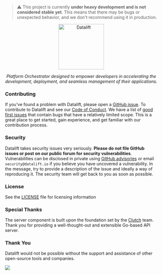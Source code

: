 > :warning: This project is currently **under heavy development and is not considered stable yet**. This means that there may be bugs or unexpected behavior, and we don't recommend using it in production.
>
<p align="center">
  <a href="https://datalift.io"><img src="https://datalift.io/images/logo.png" height="150px" alt="Datalift"></a>
</p>
<p align="center">
  <em>Platform Orchestrator designed to empower developers in accelerating the development, deployment, and seamless management of their applications.</em>
</p>

### Contributing

If you've found a problem with Datalift, please open a [GitHub issue](https://github.com/datalifthq/datalift/issues/new/choose). To contribute to Datalift and see our [Code of Conduct](https://github.com/datalifthq/datalift/tree/master/CODE_OF_CONDUCT.md). We have a list of [good first issues](https://github.com/DataliftHQ/datalift/issues?q=is%3Aissue+is%3Aopen+label%3A%22good+first+issue%22) that contain bugs that have a relatively limited scope. This is a great place to get started, gain experience, and get familiar with our contribution process.

### Security

Datalift takes security issues very seriously. **Please do not file GitHub issues or post on our public forum for security vulnerabilities**. Vulnerabilities can be disclosed in private using [GitHub advisories](https://github.com/DataliftHQ/datalift/security) or email `security@datalift.io` if you believe you have uncovered a vulnerability. In the message, try to provide a description of the issue and ideally a way of reproducing it. The security team will get back to you as soon as possible.

### License

See the [LICENSE](https://github.com/datalifthq/datalift/tree/master/LICENSE) file for licensing information

### Special Thanks

The server component is built upon the foundation set by the [Clutch](https://clutch.sh/) team. Thank you for providing a well-thought-out and extensible Go-based API server.

### Thank You

Datalift would not be possible without the support and assistance of other open-source tools and companies.

<a href="https://github.com/DataliftHQ/datalift/graphs/contributors">
  <img src="https://contrib.rocks/image?repo=DataliftHQ/datalift" />
</a>
